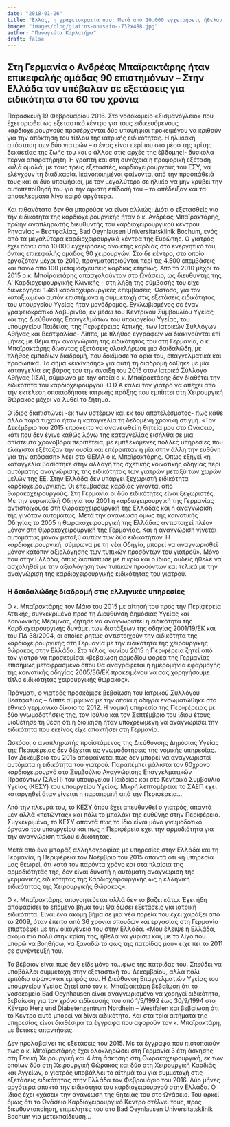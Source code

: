 ```yaml
---
date: "2018-01-26"
title: "Ελλάς, η γραφειοκρατία σου: Μετά από 10.000 εγχειρήσεις ήθελαν αποδείξεις πως είναι καρδιοχειρουργός"
image: "images/blog/giatros-onaseio--732x488.jpg"
author: "Παναγιώτα Καρλατήρα"
draft: false
---
```


## Στη Γερμανία ο Ανδρέας Μπαϊρακτάρης ήταν επικεφαλής ομάδας 90 επιστημόνων – Στην Ελλάδα τον υπέβαλαν σε εξετάσεις για ειδικότητα στα 60 του χρόνια

Παρασκευή 19 Φεβρουαρίου 2016. Στο νοσοκομείο «Σισμανόγλειο» που έχει ορισθεί ως εξεταστικό κέντρο για τους ειδικευόμενους καρδιοχειρουργούς προσέρχονται δύο υποψήφιοι προκειμένου να κριθούν για την απόκτηση του τίτλου της ιατρικής ειδικότητας. Η ηλικιακή απόσταση των δύο γιατρών – ο ένας είναι περίπου στο μέσο της τρίτης δεκαετίας της ζωής του και ο άλλος στις αρχές της έβδομης!- δύσκολα περνά απαρατήρητη. Η γραπτή και στη συνέχεια η προφορική εξέταση κυλά ομαλά, με τους τρεις εξεταστές, καρδιοχειρουργούς του ΕΣΥ, να ελέγχουν τη διαδικασία. Ικανοποιημένοι φαίνονται από την προσπάθειά τους και οι δύο υποψήφιοι, με τον μεγαλύτερο σε ηλικία να μην κρύβει την αυτοπεποίθησή του για την άριστη επίδοσή του – το απέδειξαν και τα αποτελέσματα λίγο καιρό αργότερα.

Και πιθανότατα δεν θα μπορούσε να είναι αλλιώς: Διότι ο εξετασθείς για την ειδικότητα της καρδιοχειρουργικής ήταν ο κ. Ανδρέας Μπαϊρακτάρης, πρώην αναπληρωτής διευθυντής του καρδιοχειρουργικού κέντρου Ρηνανίας – Βεστφαλίας, Βad Oeynlausen Universitatsklinik Bochum, ενός από τα μεγαλύτερα καρδιοχειρουργικά κέντρα της Ευρώπης. Ο γιατρός έχει πάνω από 10.000 εγχειρήσεις ανοικτής καρδιάς στο ενεργητικό του, όντας επικεφαλής ομάδας 90 χειρουργών. Στο δε κέντρο, στο οποίο εργαζόταν μέχρι το 2010, πραγματοποιούνται περί τις 4.500 επεμβάσεις και πάνω από 100 μεταμοσχεύσεις καρδιάς ετησίως. Από το 2010 μέχρι το 2015 ο κ. Μπαϊρακτάρης απασχολούνταν στο Ωνάσειο, ως διευθυντής της Α΄ Καρδιοχειρουργικής Κλινικής – στη λήξη της σύμβασής του είχε διενεργήσει 1.461 καρδιοχειρουργικές επεμβάσεις.
Ωστόσο, για τον καταξιωμένο αυτόν επιστήμονα η συμμετοχή στις εξετάσεις ειδικότητας του υπουργείου Υγείας ήταν μονόδρομος. Εγκλωβισμένος σε έναν γραφειοκρατικό λαβύρινθο, εν μέσω του Κεντρικού Συμβουλίου Υγείας και της Διεύθυνσης Επαγγελμάτων του υπουργείου Υγείας, του υπουργείου Παιδείας, της Περιφέρειας Αττικής, των Ιατρικών Συλλόγων Αθήνας και Βεστφαλίας- Λίππε, με πλήθος εγγράφων να διακινούνται επί μήνες με θέμα την
αναγνώριση της ειδικότητάς του στη Γερμανία, ο κ. Μπαϊρακτάρης δίνοντας εξετάσεις ολοκλήρωσε μια δαιδαλώδη, με πλήθος εμποδίων διαδρομή, που δοκίμασε τα όριά του, επαγγελματικά και προσωπικά.
Το σήμα «εκκίνησης» για αυτή τη διαδρομή δόθηκε με μία καταγγελία εις βάρος του την άνοιξη του 2015 στον Ιατρικό Σύλλογο Αθήνας (ΙΣΑ), σύμφωνα με την οποία ο κ. Μπαϊρακτάρης δεν διαθέτει την ειδικότητα του καρδιοχειρουργού. Ο ΙΣΑ καλεί τον γιατρό να απέχει από την εκτέλεση οποιασδήποτε ιατρικής πράξης που εμπίπτει στη Χειρουργική Θώρακος μέχρι να λυθεί το ζήτημα.

Ο ίδιος διαπιστώνει -εκ των υστέρων και εκ του αποτελέσματος- πως κάθε άλλο παρά τυχαία ήταν η καταγγελία τη δεδομένη χρονική στιγμή. «Τον Δεκέμβριο του 2015 επρόκειτο να ανανεωθεί η θητεία μου στο Ωνάσειο, κάτι που δεν έγινε καθώς λόγω της καταγγελίας εισήλθα σε μια απίστευτα χρονοβόρα περιπέτεια, με εμπλεκόμενες πολλές υπηρεσίες που ελάχιστα εξέταζαν την ουσία και επέρριπταν η μία στην άλλη την ευθύνη για την απόφαση» λέει στο ΘΕΜΑ ο κ. Μπαϊρακτάρης. Όπως εξηγεί «η καταγγελία βασίστηκε στην αλλαγή της σχετικής κοινοτικής οδηγίας περί αυτόματης αναγνώρισης της ειδικότητας των γιατρών μεταξύ των χωρών μελών της ΕΕ. Στην Ελλάδα δεν υπάρχει ξεχωριστή ειδικότητα καρδιοχειρουργικής. Οι επεμβάσεις καρδιάς γίνονται από θωρακοχειρουργούς. Στη Γερμανία οι δύο ειδικότητες είναι ξεχωριστές. Με την ευρωπαϊκή Οδηγία του 2001 η καρδιοχειρουργική της Γερμανίας αντιστοιχούσε στη θωρακοχειρουργική της Ελλάδας και η αναγνώρισή της γινόταν αυτομάτως. Μετά την ανανέωση όμως της κοινοτικής Οδηγίας το 2005 η θωρακοχειρουργική της Ελλάδας αντιστοιχεί πλέον μόνον στη θωρακοχειρουργική της Γερμανίας. Και η αναγνώριση γίνεται αυτομάτως μόνον μεταξύ αυτών των δύο ειδικοτήτων. Η καρδιοχειρουργική, σύμφωνα με τη νέα Οδηγία, μπορεί να αναγνωρισθεί μόνον κατόπιν αξιολόγησης των τυπικών προσόντων του γιατρού». Μόνο που στην Ελλάδα, όπως διαπίστωσε με πικρία και ο ίδιος, ουδείς ήθελε να ασχοληθεί με την αξιολόγηση των τυπικών προσόντων και τελικά με την αναγνώριση της καρδιοχειρουργικής ειδικότητας του γιατρού.

### Η δαιδαλώδης διαδρομή στις ελληνικές υπηρεσίες

Ο κ. Μπαϊρακτάρης τον Μάιο του 2015 με αίτησή του προς την Περιφέρεια Αττικής, συγκεκριμένα προς τη Διεύθυνση Δημόσιας Υγείας και Κοινωνικής Μέριμνας, ζήτησε να αναγνωριστεί η ειδικότητα της Καρδιοχειρουργικής δυνάμει των διατάξεων της οδηγίας 2001/19/ΕΚ και του ΠΔ 38/2004, οι οποίες ρητώς αντιστοιχούν την ειδικότητα της καρδιοχειρουργικής στη Γερμανία με την ειδικότητα της χειρουργικής θώρακος στην Ελλάδα. Στο τέλος Ιουνίου 2015 η Περιφέρεια ζητεί από τον γιατρό να προσκομίσει «βεβαίωση αρμοδίου φορέα της Γερμανίας επισήμως μεταφρασμένο όπου θα αναγράφεται η ημερομηνία εφαρμογής της κοινοτικής οδηγίας 2005/36/ΕΚ προκειμένου να σας χορηγήσουμε τίτλο ειδικότητας χειρουργικής θώρακος».

Πράγματι, ο γιατρός προσκόμισε βεβαίωση του Ιατρικού Συλλόγου Βεστφαλίας – Λίππε σύμφωνα με την οποία η οδηγία ενσωματώθηκε στο εθνικό γερμανικό δίκαιο το 2012. Η νομική υπηρεσία της Περιφέρειας με δύο γνωμοδοτήσεις της, τον Ιούλιο και τον Σεπτέμβριο του ίδιου έτους, υιοθέτησε τη θέση ότι η διοίκηση ήταν υποχρεωμένη να αναγνωρίσει την ειδικότητα που εκείνος είχε αποκτήσει στη Γερμανία.

Ωστόσο, ο αναπληρωτής προϊστάμενος της Διεύθυνσης Δημόσιας Υγείας της Περιφέρειας δεν δέχεται τις γνωμοδοτήσεις της νομικής υπηρεσίας. Τον Δεκέμβριο του 2015 αποφαίνεται πως δεν μπορεί να αναγνωριστεί αυτόματα η ειδικότητα του γιατρού. Παραπέμπει μάλιστα τον 60χρονο καρδιοχειρουργό στο Συμβούλιο Αναγνώρισης Επαγγελματικών Προσόντων (ΣΑΕΠ) του υπουργείου Παιδείας και στο Κεντρικό Συμβούλιο Υγείας (ΚΕΣΥ) του υπουργείου Υγείας. Μικρή λεπτομέρεια: το ΣΑΕΠ έχει καταργηθεί όταν γίνεται η παραπομπή από την Περιφέρεια…

Από την πλευρά του, το ΚΕΣΥ όπου έχει απευθυνθεί ο γιατρός, απαντά μεν αλλά «πετώντας» και πάλι το μπαλάκι της ευθύνης στην Περιφέρεια. Συγκεκριμένα, το ΚΕΣΥ απαντά πως το ίδιο είναι μόνο γνωμοδοτικό όργανο του υπουργείου και πως η Περιφέρεια έχει την αρμοδιότητα για την αναγνώριση τίτλου ειδικότητας.

Μετά από ένα μπαράζ αλληλογραφίας με υπηρεσίες στην Ελλάδα και τη Γερμανία, η Περιφέρεια τον Νοέμβριο του 2015 απαντά ότι «η υπηρεσία μας θεωρεί, ότι κατά τον παρόντα χρόνο και στα πλαίσια της αρμοδιότητάς της, δεν είναι δυνατή η αυτόματη αναγνώριση της γερμανικής ειδικότητας της Καρδιοχειρουργικής ως η ελληνική ειδικότητας της Χειρουργικής Θώρακος».

Ο κ. Μπαϊρακτάρης απογοητεύεται αλλά δεν το βάζει κάτω. Έχει ήδη αποφασίσει το επόμενο βήμα του: Θα δώσει εξετάσεις για ιατρική ειδικότητα. Είναι ένα ακόμη βήμα σε μια νέα πορεία που έχει χαράξει από το 2009, όταν έπειτα από 36 χρόνια σπουδών και εργασίας στη Γερμανία επιστρέφει με την οικογένειά του στην Ελλάδα. «Μου έλειψε η Ελλάδα, ακόμα πιο πολύ στην κρίση της, ήθελα να γυρίσω και, με το λίγο που μπορώ να βοηθήσω, να ξαναδώ το φως της πατρίδας μου» είχε πει το 2011 σε συνέντευξή του.

Το βέβαιον είναι πως δεν είδε μόνο το…φως της πατρίδας του. Σπεύδει να υποβάλλει συμμετοχή στην εξεταστική του Δεκεμβρίου, αλλά πάλι εμπόδια υψώνονται εμπρός του. Η Διεύθυνση Επαγγελματιών Υγείας του υπουργείου Υγείας ζητεί από τον κ. Μπαϊρακτάρη βεβαίωση ότι το νοσοκομείο Bad Oeynhausen είναι αναγνωρισμένο να χορηγεί ειδικότητα, βεβαίωση για τον χρόνο ειδίκευσής του από 1/5/1992 έως 30/9/1994 στο Κέντρο Herz und Diabetenzentrum Nordhein – Westfalen και βεβαίωση ότι το Κέντρο αυτό μπορεί να δίνει ειδικότητα. Και στα τρία αιτήματα της υπηρεσίας είναι διαθέσιμα τα έγγραφα που αφορούν τον κ. Μπαϊρακτάρη, με θετικές απαντήσεις.

Δεν προλαβαίνει τις εξετάσεις του 2015. Με τα έγγραφα που πιστοποιούν πως ο κ. Μπαϊρακτάρης έχει ολοκληρώσει στη Γερμανία 3 έτη άσκησης στη Γενική Χειρουργική και 4 έτη άσκησης στη Θωρακοχειρουργική, εκ των οποίων δύο στη Χειρουργική Θώρακος και δύο στη Χειρουργική Καρδιάς και Αγγείων, ο γιατρός υποβάλλει το αίτημά του για συμμετοχή στις εξετάσεις ειδικότητας στην Ελλάδα τον Φεβρουάριο του 2016. Δύο μήνες αργότερα αποκτά την ειδικότητα του καρδιοχειρουργού στην Ελλάδα. Ο ίδιος έχει «χάσει» την ανανέωση της θητείας του στο Ωνάσειο. Του αρκεί όμως ότι το Ωνάσειο Καρδιοχειρουργικό Κέντρο στέλνει τους, προς διευθυντοποίηση, επιμελητές του στο Βad Oeynlausen Universitatsklinik Bochum για μετεκπαίδευση…
